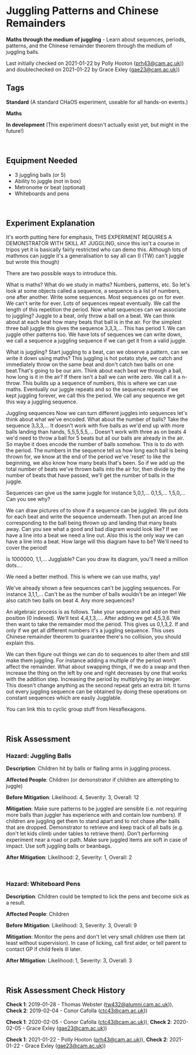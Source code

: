 # Juggling Patterns and Chinese Remainders

**Maths through the medium of juggling** - Learn about sequences, periods, patterns, and the Chinese remainder theorem through the medium of juggling balls. 

Last initially checked on 2021-01-22 by Polly Hooton (prh43@cam.ac.uk)) and doublechecked on 2021-01-22 by Grace Exley (gae23@cam.ac.uk))

## Tags
<!--- Start Tags (DO NOT REMOVE THIS COMMENT) --->

**Standard** (A standard CHaOS experiment, useable for all hands-on events.)

**Maths**

**In development** (This experiment doesn't actually exist yet, but might in the future!)
<!--- End Tags (DO NOT REMOVE THIS COMMENT) --->

<br/>

## Equipment Needed 
- 3 juggling balls (or 5)
- Ability to juggle (not in box)
- Metronome or beat (optional)
- Whiteboards and pens

<br/>

## Experiment Explanation 

It's worth putting here for emphasis, THIS EXPERIMENT REQUIRES A DEMONSTRATOR WITH SKILL AT JUGGLING, since this isn't a course in tripos yet it is basically fairly restricted who can demo this. Although lots of mathmos can juggle it's a generalisation to say all can (I (TW) can't juggle but wrote this though) 

There are two possible ways to introduce this. 

What is maths? 
What do we study in maths? Numbers, patterns, etc.
So let's look at some objects called a sequence, a sequence is a list of numbers, one after another. Write some sequences. Most sequences go on for ever. We can't write for ever. Lots of sequences repeat eventually. We call the length of this repetition the period. Now what sequences can we associate to juggling?
Juggle to a beat, only throw a ball on a beat. We can think about at each beat how many beats that ball is in the air. For the simplest three ball juggle this gives the sequence 3,3,3,... This has period 1. We can juggle other patterns too. We have lots of sequences we can write down, we call a sequence a juggling sequence if we can get it from a valid juggle. 

What is juggling?
Start juggling to a beat, can we observe a pattern, can we write it down using maths? This juggling is hot potato style, we catch and immediately throw on the same beat and don't catch two balls on one beat.That's going to be our aim. Think about each beat we through a ball, how long is it in the air? If there isn't a ball we can write zero. We call it a n-throw. This builds up a sequence of numbers, this is where we can use maths. Eventually our juggle repeats and so the sequence repeats if we kept juggling forever, we call this the period. We call any sequence we get this way a juggling sequence. 

Juggling sequences
Now we can turn different juggles into sequences let's think about what we've encoded. What about the number of balls? Take the sequence 3,3,3,... It doesn't work with five balls as we'd end up with more balls landing than hands, 5,5,5,5,5,... Doesn't work with three as on beats 4 we'd need to throw a ball for 5 beats but all our balls are already in the air. So maybe it does encode the number of balls somehow. This is to do with the period. The numbers in the sequence tell us how long each ball is being thrown for, we know at the end of the period we've 'reset' to like the beginning, we also know how many beats that's been. So if we add up the total number of beats we've thrown balls into the air for, then divide by the number of beats that have passed, we'll get the number of balls in the juggle.

Sequences can give us the same juggle for instance 5,0,1,... 0,1,5,... 1,5,0,... Can you see why?

We can draw pictures of to show if a sequence can be juggled. We put dots for each beat and write the sequence underneath. Then put an arced line corresponding to the ball being thrown up and landing that many beats away. Can you see what a good and bad diagram would look like? If we have a line into a beat we need a line out. Also this is the only way we can have a line into a beat. How large will this diagram have to be? We'll need to cover the period! 

Is 1000000, 1,1,... Jugglable? Can you draw its diagram, you'll need a million dots....

We need a better method. This is where we can use maths, yay! 

We've already shown a few sequences can't be juggling sequences. For instance 3,1,1,... Can't be as the number of balls wouldn't be an integer! We also catch two balls on beat 4. Any more sequences? 

An algebraic process is as follows. Take your sequence and add on their position (0 indexed). We'll test 4,4,1,3,.... After adding we get 4,5,3,6. We then want to take the remainder mod the period. This gives us 0,1,3,2. If and only if we get all different numbers it's a juggling sequence. This uses Chinese remainder theorem to guarantee there's no collision, you should explain this.

We can then figure out things we can do to sequences to alter them and still make them juggling. 
For instance adding a multiple of the period won't affect the remainder. 
What about swapping things, if we do a swap and then increase the thing on the left by one and right decreases by one that works with the addition step.
Increasing the period by multiplying by an integer. This doesn't change anything as the second repeat gets an extra bit. 
It turns out every juggling sequence can be obtained by doing these operations on constant sequences which are easily Jugglable. 



You can link this to cyclic group stuff from Hexaflexagons. 


<br/>

## Risk Assessment

### **Hazard**: Juggling Balls

**Description**: Children hit by balls or flailing arms in juggling process.

**Affected People**: Children (or demonstrator if children are attempting to juggle)

**Before Mitigation**: Likelihood: 4, Severity: 3, Overall: 12

**Mitigation**: Make sure patterns to be juggled are sensible (i.e. not requiring more balls than juggler has experience with and contain low numbers). If children are juggling get them to stand apart and to not chase after balls that are dropped.  Demonstrator to retrieve and keep track of all balls (e.g. don't let kids climb under tables to retrieve them). Don't performing experiment near a road or path. Make sure juggled items are soft in case of impact. Use soft juggling balls or beanbags.

**After Mitigation**: Likelihood: 2, Severity: 1, Overall: 2

<br/>

### **Hazard**: Whiteboard Pens

**Description**: Children could be tempted to lick the pens and become sick as a result.

**Affected People**: Children

**Before Mitigation**: Likelihood: 3, Severity: 3, Overall: 9

**Mitigation**: Monitor the pens and don't let very small children use them (at least without supervision).
In case of licking, call first aider, or tell parent to contact GP if child feels ill later.

**After Mitigation**: Likelihood: 1, Severity: 3, Overall: 3

<br/>

## Risk Assessment Check History 

**Check 1**: 2019-01-28 - Thomas Webster (tw432@alumni.cam.ac.uk)), **Check 2**: 2019-02-04 - Conor Cafolla (ctc43@cam.ac.uk))

**Check 1**: 2020-02-05 - Conor Cafolla (ctc43@cam.ac.uk)), **Check 2**: 2020-02-05 - Grace Exley (gae23@cam.ac.uk))

**Check 1**: 2021-01-22 - Polly Hooton (prh43@cam.ac.uk)), **Check 2**: 2021-01-22 - Grace Exley (gae23@cam.ac.uk))